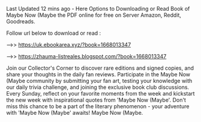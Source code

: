 Last Updated 12 mins ago - Here Options to Downloading or Read Book of Maybe Now (Maybe the PDF online for free on Server Amazon, Reddit, Goodreads.
 
Follow url below to download or read :
 
-->> https://uk.ebookarea.xyz/?book=1668013347
 
-->> https://zhauma-listreales.blogspot.com/?book=1668013347
 
Join our Collector's Corner to discover rare editions and signed copies, and share your thoughts in the daily fan reviews.
Participate in the Maybe Now (Maybe community by submitting your fan art, testing your knowledge with our daily trivia challenge, and joining the exclusive book club discussions.
Every Sunday, reflect on your favorite moments from the week and kickstart the new week with inspirational quotes from 'Maybe Now (Maybe'. Don't miss this chance to be a part of the literary phenomenon - your adventure with 'Maybe Now (Maybe' awaits! Maybe Now (Maybe.
